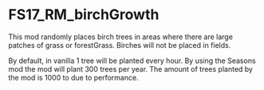 # FS17_RM_birchGrowth

This mod randomly places birch trees in areas where there are large patches of grass or forestGrass. Birches will not be placed in fields.

By default, in vanilla 1 tree will be planted every hour. By using the Seasons mod the mod will plant 300 trees per year. The amount of trees planted by the mod is 1000 to due to performance.
